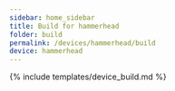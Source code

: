 ```yaml
---
sidebar: home_sidebar
title: Build for hammerhead
folder: build
permalink: /devices/hammerhead/build
device: hammerhead
---
```

{% include templates/device_build.md %}
